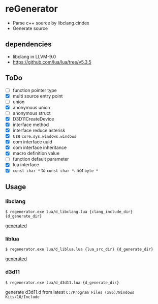 # reGenerator

* Parse c++ source by libclang.cindex
* Generate source

## dependencies

* libclang in LLVM-9.0 
* https://github.com/lua/lua/tree/v5.3.5

## ToDo

* [ ] function pointer type
* [x] multi source entry point
* [ ] union
* [x] anonymous union
* [ ] anonymous struct
* [x] D3D11CreateDevice
* [x] interface method
* [x] interface reduce asterisk
* [x] use `core.sys.windows.windows` 
* [x] com interface uuid
* [x] com interface inheritance
* [x] macro definition value
* [ ] function default parameter
* [x] lua interface
* [x] `const char *` to `const char *`. not `byte *`

## Usage

### libclang

```
$ regenerator.exe lua/d_libclang.lua {clang_include_dir} {d_generate_dir}
```

[generated](source/libclang)

### liblua

```
$ regenerator.exe lua/d_liblua.lua {lua_src_dir} {d_generate_dir}
```

[generated](source/liblua)

### d3d11

```
$ regenerator.exe lua/d_d3d11.lua {d_generate_dir}
```

generate d3d11.d from latest `C:/Program Files (x86)/Windows Kits/10/Include`
